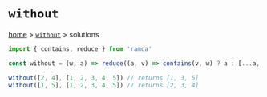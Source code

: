 # `without`

[home](../README.md) &gt; [`without`](./README.md) &gt; solutions

```js
import { contains, reduce } from 'ramda'

const without = (w, a) => reduce((a, v) => contains(v, w) ? a : [...a, v], [], a)

without([2, 4], [1, 2, 3, 4, 5]) // returns [1, 3, 5]
without([1, 5], [1, 2, 3, 4, 5]) // returns [2, 3, 4]
```
